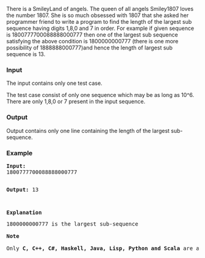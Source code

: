 <div>
<p>There is a SmileyLand of angels. The queen of all  angels Smiley1807 loves the number 1807. She is so much obsessed with  1807 that she asked her programmer friend to write a program to find the  length of the largest sub sequence having digits 1,8,0 and 7 in order.  For example if given sequence is 1800777700088888000777 then one of the  largest sub sequence satisfying the above condition is   1800000000777  (there is one more possibility of 1888888000777)and hence the length of  largest sub sequence is 13.</p>
</div>
<h3>Input</h3>
<p>The input contains only one test case.</p>
<p>The test case consist of only one sequence which may be as long as 10^6.    There are only 1,8,0 or 7 present in the input sequence.</p>
<h3>Output</h3>
<p>Output contains only one line containing the length of the largest sub-sequence.</p>
<h3>Example</h3>
<pre><strong>Input:</strong>
1800777700088888000777

<strong>Output:</strong>
13<br>
<div><p><strong>Explanation</strong></p>1800000000777 is the largest sub-sequence</div><div><br><strong>Note<br><br></strong>Only <strong>C, C++, C#, Haskell, Java, Lisp, Python and Scala</strong> are allowed! </div> </pre>